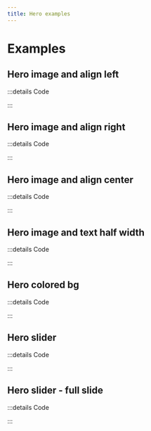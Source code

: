 ```yaml
---
title: Hero examples
---
```


# Examples

## Hero image and align left

<PreviewIframe src="./stories/image-left/story.html" />

:::details Code

<SimpleTabs :items="['app.twig', 'app.js']">
  <template #content-1>

<<< ./components/organisms/Hero/stories/image-left/app.twig

  </template>
  <template #content-2>

<<< ./components/organisms/Hero/stories/app.js

  </template>
</SimpleTabs>

:::

## Hero image and align right

<PreviewIframe src="./stories/image-right/story.html" />

:::details Code

<SimpleTabs :items="['app.twig', 'app.js']">
  <template #content-1>

<<< ./components/organisms/Hero/stories/image-right/app.twig

  </template>
  <template #content-2>

<<< ./components/organisms/Hero/stories/app.js

  </template>
</SimpleTabs>

:::

## Hero image and align center

<PreviewIframe src="./stories/image/story.html" />

:::details Code

<SimpleTabs :items="['app.twig', 'app.js']">
  <template #content-1>

<<< ./components/organisms/Hero/stories/image/app.twig

  </template>
  <template #content-2>

<<< ./components/organisms/Hero/stories/app.js

  </template>
</SimpleTabs>

:::

## Hero image and text half width

<PreviewIframe src="./stories/image-half/story.html" />

:::details Code

<SimpleTabs :items="['app.twig', 'app.js']">
  <template #content-1>

<<< ./components/organisms/Hero/stories/image-left/app.twig

  </template>
  <template #content-2>

<<< ./components/organisms/Hero/stories/app.js

  </template>
</SimpleTabs>

:::

## Hero colored bg

<PreviewIframe src="./stories/color/story.html" />

:::details Code

<SimpleTabs :items="['app.twig', 'app.js']">
  <template #content-1>

<<< ./components/organisms/Hero/stories/color/app.twig

  </template>
  <template #content-2>

<<< ./components/organisms/Hero/stories/app.js

  </template>
</SimpleTabs>

:::

## Hero slider

<PreviewIframe src="./stories/slider/story.html" />

:::details Code

<SimpleTabs :items="['app.twig', 'app.js']">
  <template #content-1>

<<< ./components/organisms/Hero/stories/slider/app.twig

  </template>
  <template #content-2>

<<< ./components/organisms/Hero/stories/app.js

  </template>
</SimpleTabs>

:::

## Hero slider - full slide

<PreviewIframe src="./stories/full-slider/story.html" />

:::details Code

<SimpleTabs :items="['app.twig', 'app.js']">
  <template #content-1>

<<< ./components/organisms/Hero/stories/full-slider/app.twig

  </template>
  <template #content-2>

<<< ./components/organisms/Hero/stories/app.js

  </template>
</SimpleTabs>

:::
